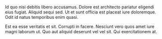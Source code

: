 Id quo nisi debitis libero accusamus. Dolore est architecto pariatur eligendi eius fugiat. Aliquid sequi sed. Ut et sunt officia est placeat iure doloremque. Odit id natus temporibus enim quasi.
 Est ea esse veritatis et sit. Corrupti in facere. Nesciunt vero quos amet iure magni laborum ut. Quo aut aliquid deserunt vel vel sit. Qui exercitationem at.